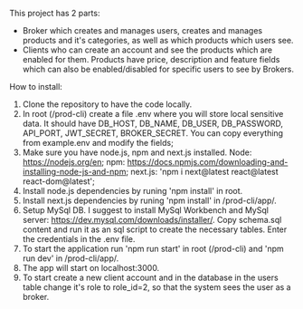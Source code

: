 This project has 2 parts:
- Broker which creates and manages users, creates and manages products and it's categories, as well as which products which users see.
- Clients who can create an account and see the products which are enabled for them.
Products have price, description and feature fields which can also be enabled/disabled for specific users to see by Brokers.

How to install:
1) Clone the repository to have the code locally.
2) In root (/prod-cli) create a file .env where you will store local sensitive data. It should have DB_HOST, DB_NAME, DB_USER, DB_PASSWORD, API_PORT, JWT_SECRET, BROKER_SECRET. You can copy everything from example.env and modify the fields;
3) Make sure you have node.js, npm and next.js installed. Node: https://nodejs.org/en; npm: https://docs.npmjs.com/downloading-and-installing-node-js-and-npm; next.js: 'npm i next@latest react@latest react-dom@latest';
4) Install node.js dependencies by runing 'npm install' in root.
5) Install next.js dependencies by runing 'npm install' in /prod-cli/app/.
6) Setup MySql DB. I suggest to install MySql Workbench and MySql server: https://dev.mysql.com/downloads/installer/. Copy schema.sql content and run it as an sql script to create the necessary tables. Enter the credentials in the .env file.
7) To start the application run 'npm run start' in root (/prod-cli) and 'npm run dev' in /prod-cli/app/.
8) The app will start on localhost:3000.
9) To start create a new client account and in the database in the users table change it's role to role_id=2, so that the system sees the user as a broker.
